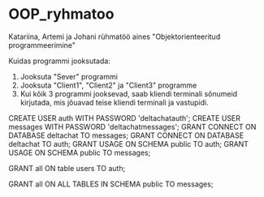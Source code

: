 # OOP_ryhmatoo
Katariina, Artemi ja Johani rühmatöö aines "Objektorienteeritud programmeerimine"


Kuidas programmi jooksutada:
  1. Jooksuta "Sever" programmi
  2. Jooksuta "Client1", "Client2" ja "Client3" programme
  3. Kui kõik 3 programmi jooksevad, saab kliendi terminali sõnumeid kirjutada, mis jõuavad teise kliendi terminali ja vastupidi.
 
CREATE USER auth WITH PASSWORD 'deltachatauth';
CREATE USER messages WITH PASSWORD 'deltachatmessages';
GRANT CONNECT ON DATABASE deltachat TO
messages;
GRANT CONNECT ON DATABASE deltachat TO
auth;
GRANT USAGE ON SCHEMA public TO auth;
GRANT USAGE ON SCHEMA public TO messages;

GRANT all ON table users TO auth;

GRANT all
ON ALL TABLES IN SCHEMA public 
TO messages;
